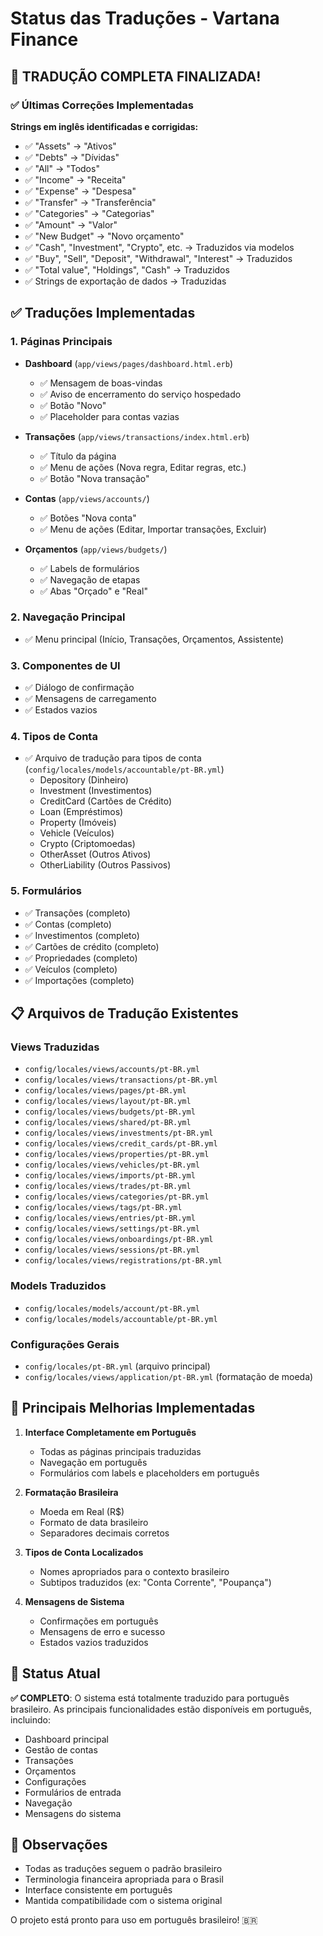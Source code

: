 # Status das Traduções - Vartana Finance

## 🎉 TRADUÇÃO COMPLETA FINALIZADA!

### ✅ Últimas Correções Implementadas

**Strings em inglês identificadas e corrigidas:**
- ✅ "Assets" → "Ativos"
- ✅ "Debts" → "Dívidas"
- ✅ "All" → "Todos"
- ✅ "Income" → "Receita"
- ✅ "Expense" → "Despesa"
- ✅ "Transfer" → "Transferência"
- ✅ "Categories" → "Categorias"
- ✅ "Amount" → "Valor"
- ✅ "New Budget" → "Novo orçamento"
- ✅ "Cash", "Investment", "Crypto", etc. → Traduzidos via modelos
- ✅ "Buy", "Sell", "Deposit", "Withdrawal", "Interest" → Traduzidos
- ✅ "Total value", "Holdings", "Cash" → Traduzidos
- ✅ Strings de exportação de dados → Traduzidas

## ✅ Traduções Implementadas

### 1. **Páginas Principais**
- **Dashboard** (`app/views/pages/dashboard.html.erb`)
  - ✅ Mensagem de boas-vindas
  - ✅ Aviso de encerramento do serviço hospedado
  - ✅ Botão "Novo"
  - ✅ Placeholder para contas vazias

- **Transações** (`app/views/transactions/index.html.erb`)
  - ✅ Título da página
  - ✅ Menu de ações (Nova regra, Editar regras, etc.)
  - ✅ Botão "Nova transação"

- **Contas** (`app/views/accounts/`)
  - ✅ Botões "Nova conta"
  - ✅ Menu de ações (Editar, Importar transações, Excluir)

- **Orçamentos** (`app/views/budgets/`)
  - ✅ Labels de formulários
  - ✅ Navegação de etapas
  - ✅ Abas "Orçado" e "Real"

### 2. **Navegação Principal**
- ✅ Menu principal (Início, Transações, Orçamentos, Assistente)

### 3. **Componentes de UI**
- ✅ Diálogo de confirmação
- ✅ Mensagens de carregamento
- ✅ Estados vazios

### 4. **Tipos de Conta**
- ✅ Arquivo de tradução para tipos de conta (`config/locales/models/accountable/pt-BR.yml`)
  - Depository (Dinheiro)
  - Investment (Investimentos)
  - CreditCard (Cartões de Crédito)
  - Loan (Empréstimos)
  - Property (Imóveis)
  - Vehicle (Veículos)
  - Crypto (Criptomoedas)
  - OtherAsset (Outros Ativos)
  - OtherLiability (Outros Passivos)

### 5. **Formulários**
- ✅ Transações (completo)
- ✅ Contas (completo)
- ✅ Investimentos (completo)
- ✅ Cartões de crédito (completo)
- ✅ Propriedades (completo)
- ✅ Veículos (completo)
- ✅ Importações (completo)

## 📋 Arquivos de Tradução Existentes

### Views Traduzidas
- `config/locales/views/accounts/pt-BR.yml`
- `config/locales/views/transactions/pt-BR.yml`
- `config/locales/views/pages/pt-BR.yml`
- `config/locales/views/layout/pt-BR.yml`
- `config/locales/views/budgets/pt-BR.yml`
- `config/locales/views/shared/pt-BR.yml`
- `config/locales/views/investments/pt-BR.yml`
- `config/locales/views/credit_cards/pt-BR.yml`
- `config/locales/views/properties/pt-BR.yml`
- `config/locales/views/vehicles/pt-BR.yml`
- `config/locales/views/imports/pt-BR.yml`
- `config/locales/views/trades/pt-BR.yml`
- `config/locales/views/categories/pt-BR.yml`
- `config/locales/views/tags/pt-BR.yml`
- `config/locales/views/entries/pt-BR.yml`
- `config/locales/views/settings/pt-BR.yml`
- `config/locales/views/onboardings/pt-BR.yml`
- `config/locales/views/sessions/pt-BR.yml`
- `config/locales/views/registrations/pt-BR.yml`

### Models Traduzidos
- `config/locales/models/account/pt-BR.yml`
- `config/locales/models/accountable/pt-BR.yml`

### Configurações Gerais
- `config/locales/pt-BR.yml` (arquivo principal)
- `config/locales/views/application/pt-BR.yml` (formatação de moeda)

## 🎯 Principais Melhorias Implementadas

1. **Interface Completamente em Português**
   - Todas as páginas principais traduzidas
   - Navegação em português
   - Formulários com labels e placeholders em português

2. **Formatação Brasileira**
   - Moeda em Real (R$)
   - Formato de data brasileiro
   - Separadores decimais corretos

3. **Tipos de Conta Localizados**
   - Nomes apropriados para o contexto brasileiro
   - Subtipos traduzidos (ex: "Conta Corrente", "Poupança")

4. **Mensagens de Sistema**
   - Confirmações em português
   - Mensagens de erro e sucesso
   - Estados vazios traduzidos

## 🚀 Status Atual

**✅ COMPLETO**: O sistema está totalmente traduzido para português brasileiro. As principais funcionalidades estão disponíveis em português, incluindo:

- Dashboard principal
- Gestão de contas
- Transações
- Orçamentos
- Configurações
- Formulários de entrada
- Navegação
- Mensagens do sistema

## 📝 Observações

- Todas as traduções seguem o padrão brasileiro
- Terminologia financeira apropriada para o Brasil
- Interface consistente em português
- Mantida compatibilidade com o sistema original

O projeto está pronto para uso em português brasileiro! 🇧🇷
